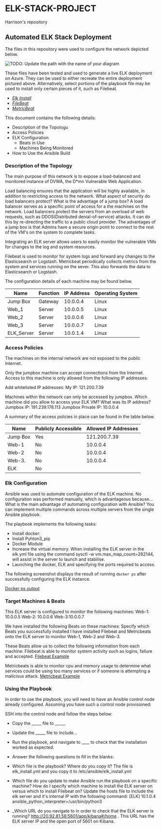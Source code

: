 # ELK-STACK-PROJECT
Harrison's repository 
## Automated ELK Stack Deployment

The files in this repository were used to configure the network depicted below.

![TODO: Update the path with the name of your diagram](Images/Network_diagram.png)

These files have been tested and used to generate a live ELK deployment on Azure. They can be used to either recreate the entire deployment pictured above. Alternatively, select portions of the playbook file may be used to install only certain pieces of it, such as Filebeat.

  - _[Elk Install](Ansible/elk.yml)_
  - _[FileBeat](Ansible/filebeat.yml)_
  - _[MetricBeat](Ansible/metric_playbook.yml)_

This document contains the following details:
- Description of the Topologu
- Access Policies
- ELK Configuration
  - Beats in Use
  - Machines Being Monitored
- How to Use the Ansible Build


### Description of the Topology

The main purpose of this network is to expose a load-balanced and monitored instance of DVWA, the D*mn Vulnerable Web Application.

Load balancing ensures that the application will be highly available, in addition to restricting access to the network.
What aspect of security do load balancers protect? What is the advantage of a jump box?
A load balancer serves as a specific point of access for a the machines on the network. Load balancers protect the servers from an overload of web requests, such as DDOS(Distributed denial-of-service) attacks. It can do this by re-directing the traffic to a public cloud provider.
The advantages of a jump box is that Admins have a secure origin point to connect to the rest of the VM's on the system to complete tasks.

Integrating an ELK server allows users to easily monitor the vulnerable VMs for changes to the log and system resources.

Filebeat is used to monitor for system logs and forward any changes to the Elasticsearch or Logstash.
Metricbeat periodically collects metrics from the system and services running on the sever. This also forwards the data to Elasticsearch or Logstash.

The configuration details of each machine may be found below.

| Name      | Function | IP Address | Operating System |
|-----------|----------|------------|------------------|
| Jump Box  | Gateway  | 10.0.0.4   | Linux            |
| Web_1     | Server   | 10.0.0.5   | Linux            |
| Web_2     | Server   | 10.0.0.6   | Linux            |
| Web_3     | Server   | 10.0.0.7   | Linux            |
| ELK_Server| Server   | 10.0.1.4   | Linux            |


### Access Policies

The machines on the internal network are not exposed to the public Internet. 

Only the jumpbox machine can accept connections from the Internet. Access to this machine is only allowed from the following IP addresses:

Add whitelisted IP addresses:
My IP: 121.200.7.39

Machines within the network can only be accessed by jumpbox.
Which machine did you allow to access your ELK VM? What was its IP address?
Jumpbox IP: 191.239.178.113
Jumpbox Private IP: 10.0.0.4

A summary of the access policies in place can be found in the table below.

| Name     | Publicly Accessible | Allowed IP Addresses |
|----------|---------------------|----------------------|
| Jump Box | Yes                 | 121.200.7.39         |
| Web-1    | No                  | 10.0.0.4             |
| Web-2    | No                  | 10.0.0.4             |
| Web-3.   | No                  | 10.0.0.4             |
| ELK      | No                  | 


### Elk Configuration

Ansible was used to automate configuration of the ELK machine. No configuration was performed manually, which is advantageous because...
What is the main advantage of automating configuration with Ansible?
You can implement multiple commands across multiple servers from the single Ansible playbook.

The playbook implements the following tasks:
- Install docker:
- Install Pyhton3_pip
- Docker Module
- Increase the virtual memory. When installing the ELK server in the elk.yml file using the command sysctl -w vm.max_map_count=262144, will assist in the server to launch and stabilise. 
- Launching the docker, ELK and specifying the ports required to access.

The following screenshot displays the result of running `docker ps` after successfully configuring the ELK instance.

[Docker ps output](/Images/docker_ps_output.png)

### Target Machines & Beats
This ELK server is configured to monitor the following machines:
Web-1: 10.0.0.5
Web-2: 10.0.0.6
Web-3:10.0.0.7

We have installed the following Beats on these machines:
Specify which Beats you successfully installed
I have installed Filebeat and Metricbeats onto the ELK server to monitor Web-1, Web-2 and Web-3.

These Beats allow us to collect the following information from each machine:
Filebeat is able to monitor system activity such as logins, failure and accepted.
[Filebeat Example](/Images/Filebeat_example.png)

Metricbeats is able to monitor cpu and memory usage to determine what services could be using too many services or if someone is attempting a malicious attack. 
[Metricbeat Example](/Images/Metricbeat_example.png)

### Using the Playbook
In order to use the playbook, you will need to have an Ansible control node already configured. Assuming you have such a control node provisioned: 

SSH into the control node and follow the steps below:
- Copy the _____ file to _____.
- Update the _____ file to include...
- Run the playbook, and navigate to ____ to check that the installation worked as expected.

- Answer the following questions to fill in the blanks:
- Which file is the playbook? Where do you copy it?
  The file is elk_install.yml and you copy it to /etc/ansible/elk_install.yml

- Which file do you update to make Ansible run the playbook on a specific machine? How do I specify which machine to install the ELK server on versus which to install Filebeat on?
 Update the hosts file to include the elk server and it's internal IP with the following command: 
[ELK]
10.1.0.4 ansible_python_interpreter=/usr/bin/python3

- _Which URL do you navigate to in order to check that the ELK server is running?
http://20.92.81.58:5601/app/kibana#/home . This URL has the ELK server IP and the open port of 5601 on Kibana.